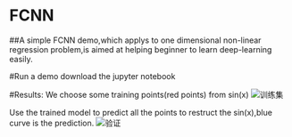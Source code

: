 # FCNN
##A simple FCNN demo,which applys to one dimensional non-linear regression problem,is aimed at helping beginner to learn deep-learning easily.

#Run a demo
download the jupyter notebook

#Results:
We choose some training points(red points) from sin(x)
![训练集](https://user-images.githubusercontent.com/89449763/195748509-c38ac681-155f-4535-ab52-2fb57cceea46.png)

Use the trained model to predict all the points to restruct the sin(x),blue curve is the prediction.
![验证](https://user-images.githubusercontent.com/89449763/195748520-3bfa37bb-1ed6-4a59-a6de-e55e9bda84ac.png)
